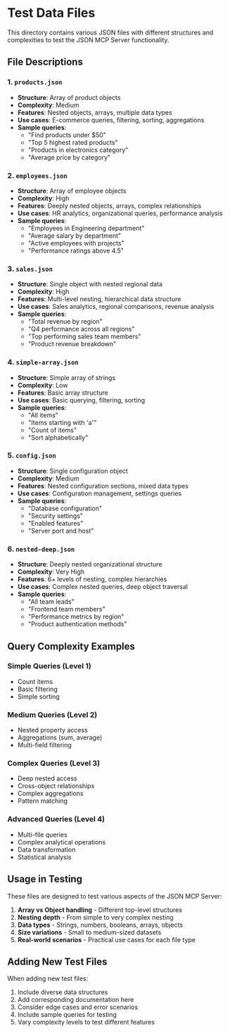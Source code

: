 # Test Data Files

This directory contains various JSON files with different structures and complexities to test the JSON MCP Server functionality.

## File Descriptions

### 1. `products.json`
- **Structure**: Array of product objects
- **Complexity**: Medium
- **Features**: Nested objects, arrays, multiple data types
- **Use cases**: E-commerce queries, filtering, sorting, aggregations
- **Sample queries**: 
  - "Find products under $50"
  - "Top 5 highest rated products"
  - "Products in electronics category"
  - "Average price by category"

### 2. `employees.json`
- **Structure**: Array of employee objects
- **Complexity**: High
- **Features**: Deeply nested objects, arrays, complex relationships
- **Use cases**: HR analytics, organizational queries, performance analysis
- **Sample queries**:
  - "Employees in Engineering department"
  - "Average salary by department"
  - "Active employees with projects"
  - "Performance ratings above 4.5"

### 3. `sales.json`
- **Structure**: Single object with nested regional data
- **Complexity**: High
- **Features**: Multi-level nesting, hierarchical data structure
- **Use cases**: Sales analytics, regional comparisons, revenue analysis
- **Sample queries**:
  - "Total revenue by region"
  - "Q4 performance across all regions"
  - "Top performing sales team members"
  - "Product revenue breakdown"

### 4. `simple-array.json`
- **Structure**: Simple array of strings
- **Complexity**: Low
- **Features**: Basic array structure
- **Use cases**: Basic querying, filtering, sorting
- **Sample queries**:
  - "All items"
  - "Items starting with 'a'"
  - "Count of items"
  - "Sort alphabetically"

### 5. `config.json`
- **Structure**: Single configuration object
- **Complexity**: Medium
- **Features**: Nested configuration sections, mixed data types
- **Use cases**: Configuration management, settings queries
- **Sample queries**:
  - "Database configuration"
  - "Security settings"
  - "Enabled features"
  - "Server port and host"

### 6. `nested-deep.json`
- **Structure**: Deeply nested organizational structure
- **Complexity**: Very High
- **Features**: 6+ levels of nesting, complex hierarchies
- **Use cases**: Complex nested queries, deep object traversal
- **Sample queries**:
  - "All team leads"
  - "Frontend team members"
  - "Performance metrics by region"
  - "Product authentication methods"

## Query Complexity Examples

### Simple Queries (Level 1)
- Count items
- Basic filtering
- Simple sorting

### Medium Queries (Level 2)
- Nested property access
- Aggregations (sum, average)
- Multi-field filtering

### Complex Queries (Level 3)
- Deep nested access
- Cross-object relationships
- Complex aggregations
- Pattern matching

### Advanced Queries (Level 4)
- Multi-file queries
- Complex analytical operations
- Data transformation
- Statistical analysis

## Usage in Testing

These files are designed to test various aspects of the JSON MCP Server:

1. **Array vs Object handling** - Different top-level structures
2. **Nesting depth** - From simple to very complex nesting
3. **Data types** - Strings, numbers, booleans, arrays, objects
4. **Size variations** - Small to medium-sized datasets
5. **Real-world scenarios** - Practical use cases for each file type

## Adding New Test Files

When adding new test files:
1. Include diverse data structures
2. Add corresponding documentation here
3. Consider edge cases and error scenarios
4. Include sample queries for testing
5. Vary complexity levels to test different features
